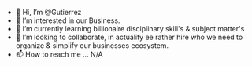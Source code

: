 - 👋 Hi, I’m @Gutierrez
- 👀 I’m interested in our Business.
- 🌱 I’m currently learning billionaire disciplinary skill's & subject matter's
- 💞️ I’m looking to collaborate, in actuality ee rather hire who we need to organize & simplify our businesses ecosystem.
- 📫 How to reach me ... N/A

<!---
Bgzr/Bgzr is a ✨ special ✨ repository because its `README.md` (this file) appears on your GitHub profile.
You can click the Preview link to take a look at your changes.
--->
